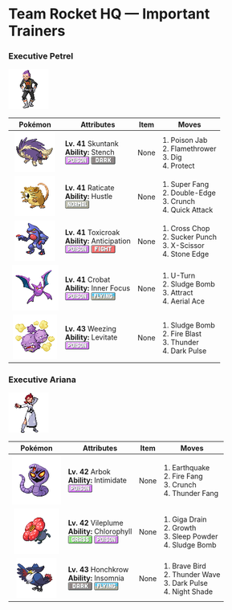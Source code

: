# Team Rocket HQ — Important Trainers

### Executive Petrel

![Executive Petrel](../../assets/important_trainers/petrel.png "Executive Petrel")

| Pokémon | Attributes | Item | Moves |
|:-------:|------------|:----:|-------|
| ![Skuntank](../../assets/sprites/skuntank/front.gif "Skuntank: It attacks by spraying a repugnant fluid from its tail, but the stench dulls after a few squirts.") | **Lv. 41** Skuntank<br>**Ability:** <span class="tooltip" title="The stench helps keep wild Pokémon away.">Stench</span><br>![poison](../../assets/types/poison.png "Poison") ![dark](../../assets/types/dark.png "Dark") | None | 1. <span class="tooltip" title="The foe is stabbed with a tentacle or arm steeped in poison. It may also poison the foe.">Poison Jab</span><br>2. <span class="tooltip" title="The foe is scorched with an intense blast of fire. The target may also be left with a burn.">Flamethrower</span><br>3. <span class="tooltip" title="The user burrows, then attacks on the second turn. It can also be used to exit dungeons.">Dig</span><br>4. <span class="tooltip" title="It enables the user to evade all attacks. Its chance of failing rises if it is used in succession.">Protect</span> |
| ![Raticate](../../assets/sprites/raticate/front.gif "Raticate: Its whiskers help it to maintain balance. Its fangs never stop growing, so it gnaws to pare them down.") | **Lv. 41** Raticate<br>**Ability:** <span class="tooltip" title="Boosts the Attack stat, but lowers accuracy.">Hustle</span><br>![normal](../../assets/types/normal.png "Normal") | None | 1. <span class="tooltip" title="The user chomps hard on the foe with its sharp front fangs. It cuts the target’s HP to half.">Super Fang</span><br>2. <span class="tooltip" title="A reckless, life- risking tackle. It also damages the user by a fairly large amount, however.">Double-Edge</span><br>3. <span class="tooltip" title="The user crunches up the foe with sharp fangs. It may also lower the target’s Defense stat.">Crunch</span><br>4. <span class="tooltip" title="The user lunges at the foe at a speed that makes it almost invisible. It is sure to strike first.">Quick Attack</span> |
| ![Toxicroak](../../assets/sprites/toxicroak/front.gif "Toxicroak: Swaying and dodging the attacks of its foes, it weaves its flexible body in close, then lunges out with its poisonous claws.") | **Lv. 41** Toxicroak<br>**Ability:** <span class="tooltip" title="Senses the foe’s dangerous moves.">Anticipation</span><br>![poison](../../assets/types/poison.png "Poison") ![fighting](../../assets/types/fighting.png "Fighting") | None | 1. <span class="tooltip" title="The user delivers a double chop with its forearms crossed. It has a high critical-hit ratio.">Cross Chop</span><br>2. <span class="tooltip" title="This move enables the user to attack first. It fails if the foe is not readying an attack, however.">Sucker Punch</span><br>3. <span class="tooltip" title="The user slashes at the foe by crossing its scythes or claws as if they were a pair of scissors.">X-Scissor</span><br>4. <span class="tooltip" title="The user stabs the foe with a sharpened stone. It has a high critical-hit ratio. ">Stone Edge</span> |
| ![Crobat](../../assets/sprites/crobat/front.gif "Crobat: The development of wings on its legs enables it to fly fast but also makes it tough to stop and rest.") | **Lv. 41** Crobat<br>**Ability:** <span class="tooltip" title="The Pokémon is protected from flinching.">Inner Focus</span><br>![poison](../../assets/types/poison.png "Poison") ![flying](../../assets/types/flying.png "Flying") | None | 1. <span class="tooltip" title="After making its attack, the user rushes back to switch places with a party Pokémon in waiting.">U-Turn</span><br>2. <span class="tooltip" title="The user attacks by hurling filthy sludge at the foe. It may also poison the target.">Sludge Bomb</span><br>3. <span class="tooltip" title="If it is the opposite gender of the user, the foe becomes infatuated and less likely to attack.">Attract</span><br>4. <span class="tooltip" title="The user confounds the foe with speed, then slashes. The attack lands without fail.">Aerial Ace</span> |
| ![Weezing](../../assets/sprites/weezing/front.gif "Weezing: Top-grade perfume is made using its internal poison gases by diluting them to the highest level.") | **Lv. 43** Weezing<br>**Ability:** <span class="tooltip" title="Gives full immunity to all Ground-type moves.">Levitate</span><br>![poison](../../assets/types/poison.png "Poison") | None | 1. <span class="tooltip" title="The user attacks by hurling filthy sludge at the foe. It may also poison the target.">Sludge Bomb</span><br>2. <span class="tooltip" title="The foe is attacked with an intense blast of all-consuming fire. It may also leave the target with a burn.">Fire Blast</span><br>3. <span class="tooltip" title="A wicked thunderbolt is dropped on the foe to inflict damage. It may also leave the target paralyzed.">Thunder</span><br>4. <span class="tooltip" title="The user releases a horrible aura imbued with dark thoughts. It may also make the target flinch.">Dark Pulse</span> |


### Executive Ariana

![Executive Ariana](../../assets/important_trainers/ariana.png "Executive Ariana")

| Pokémon | Attributes | Item | Moves |
|:-------:|------------|:----:|-------|
| ![Arbok](../../assets/sprites/arbok/front.gif "Arbok: With a very vengeful nature, it won’t give up the chase, no matter how far, once it targets its prey.") | **Lv. 42** Arbok<br>**Ability:** <span class="tooltip" title="Lowers the foe’s Attack stat.">Intimidate</span><br>![poison](../../assets/types/poison.png "Poison") | None | 1. <span class="tooltip" title="The user sets off an earthquake that hits all the Pokémon in the battle. ">Earthquake</span><br>2. <span class="tooltip" title="The user bites with flame-cloaked fangs. It may also make the foe flinch or sustain a burn.">Fire Fang</span><br>3. <span class="tooltip" title="The user crunches up the foe with sharp fangs. It may also lower the target’s Defense stat.">Crunch</span><br>4. <span class="tooltip" title="The user bites with electrified fangs. It may also make the foe flinch or become paralyzed.">Thunder Fang</span> |
| ![Vileplume](../../assets/sprites/vileplume/front.gif "Vileplume: The bud bursts into bloom with a bang. It then starts scattering allergenic, poisonous pollen.") | **Lv. 42** Vileplume<br>**Ability:** <span class="tooltip" title="Boosts the Pokémon’s Speed in sunshine.">Chlorophyll</span><br>![grass](../../assets/types/grass.png "Grass") ![poison](../../assets/types/poison.png "Poison") | None | 1. <span class="tooltip" title="A nutrient-draining attack. The user’s HP is restored by half the damage taken by the target.">Giga Drain</span><br>2. <span class="tooltip" title="The user’s body is forced to grow all at once. It raises the Sp. Atk stat. ">Growth</span><br>3. <span class="tooltip" title="The user scatters a big cloud of sleep- inducing dust around the foe. ">Sleep Powder</span><br>4. <span class="tooltip" title="The user attacks by hurling filthy sludge at the foe. It may also poison the target.">Sludge Bomb</span> |
| ![Honchkrow](../../assets/sprites/honchkrow/front.gif "Honchkrow: It is merciless by nature. It is said that it never forgives the mistakes of its MURKROW followers.") | **Lv. 43** Honchkrow<br>**Ability:** <span class="tooltip" title="Prevents the Pokémon from falling asleep.">Insomnia</span><br>![dark](../../assets/types/dark.png "Dark") ![flying](../../assets/types/flying.png "Flying") | None | 1. <span class="tooltip" title="The user tucks in its wings and charges from a low altitude. The user also takes serious damage.">Brave Bird</span><br>2. <span class="tooltip" title="A weak electric charge is launched at the foe. It causes paralysis if it hits.">Thunder Wave</span><br>3. <span class="tooltip" title="The user releases a horrible aura imbued with dark thoughts. It may also make the target flinch.">Dark Pulse</span><br>4. <span class="tooltip" title="The user makes the foe see a mirage. It inflicts damage matching the user’s level.">Night Shade</span> |


